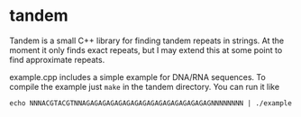 # tandem

Tandem is a small C++ library for finding tandem repeats in strings. At the moment it only finds exact repeats, but I may extend this at some point to find approximate repeats.

example.cpp includes a simple example for DNA/RNA sequences. To compile the example just `make` in the tandem directory. You can run it like

    echo NNNACGTACGTNNAGAGAGAGAGAGAGAGAGAGAGAGAGAGAGAGNNNNNNNN | ./example

